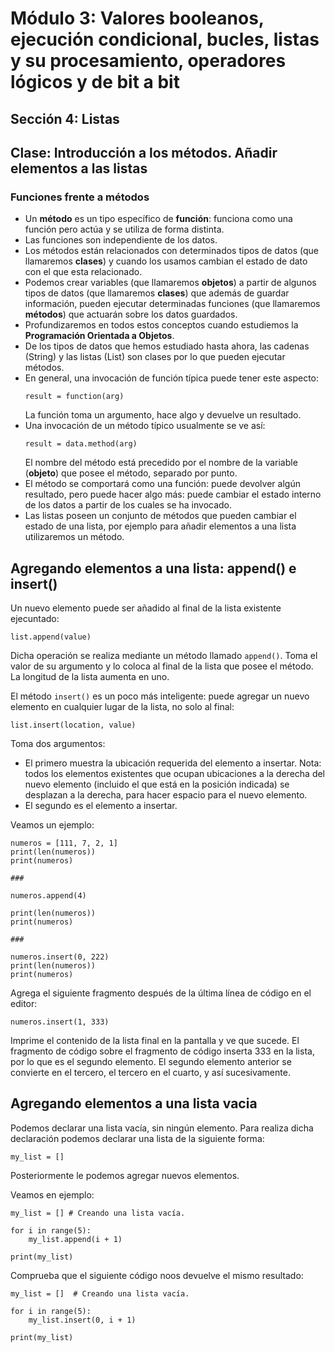 # Módulo 3: Valores booleanos, ejecución condicional, bucles, listas y su procesamiento, operadores lógicos y de bit a bit
## Sección 4: Listas
## Clase: Introducción a los métodos. Añadir elementos a las listas

### Funciones frente a métodos

* Un **método** es un tipo específico de **función**: funciona como una función pero actúa y se utiliza de forma distinta.
* Las funciones son independiente de los datos. 
* Los métodos están relacionados con determinados tipos de datos (que llamaremos **clases**) y cuando los usamos cambian el estado de dato con el que esta relacionado.
* Podemos crear variables (que llamaremos **objetos**) a partir de algunos tipos de datos (que llamaremos **clases**) que además de guardar información, pueden ejecutar determinadas funciones (que llamaremos **métodos**) que actuarán sobre los datos guardados.
* Profundizaremos en todos estos conceptos cuando estudiemos la **Programación Orientada a Objetos**.
* De los tipos de datos que hemos estudiado hasta ahora, las cadenas (String) y las listas (List) son clases por lo que pueden ejecutar métodos.
* En general, una invocación de función típica puede tener este aspecto:
    ```
    result = function(arg)
    ```
    La función toma un argumento, hace algo y devuelve un resultado.
* Una invocación de un método típico usualmente se ve así:
    ```
    result = data.method(arg)
    ```
    El nombre del método está precedido por el nombre de la variable (**objeto**) que posee el método, separado por punto.
* El método se comportará como una función: puede devolver algún resultado, pero puede hacer algo más: puede cambiar el estado interno de los datos a partir de los cuales se ha invocado.
* Las listas poseen un conjunto de métodos que pueden cambiar el estado de una lista, por ejemplo para añadir elementos a una lista utilizaremos un método.

## Agregando elementos a una lista: append() e insert()

Un nuevo elemento puede ser añadido al final de la lista existente ejecuntado:

```
list.append(value)
```

Dicha operación se realiza mediante un método llamado `append()`. Toma el valor de su argumento y lo coloca al final de la lista que posee el método. La longitud de la lista aumenta en uno.

El método `insert()` es un poco más inteligente: puede agregar un nuevo elemento en cualquier lugar de la lista, no solo al final:

```
list.insert(location, value)
```

Toma dos argumentos:

* El primero muestra la ubicación requerida del elemento a insertar. Nota: todos los elementos existentes que ocupan ubicaciones a la derecha del nuevo elemento (incluido el que está en la posición indicada) se desplazan a la derecha, para hacer espacio para el nuevo elemento.
* El segundo es el elemento a insertar.

Veamos un ejemplo:

```
numeros = [111, 7, 2, 1]
print(len(numeros))
print(numeros)

###

numeros.append(4)

print(len(numeros))
print(numeros)

###

numeros.insert(0, 222)
print(len(numeros))
print(numeros)
```

Agrega el siguiente fragmento después de la última línea de código en el editor:

```
numeros.insert(1, 333)
```

Imprime el contenido de la lista final en la pantalla y ve que sucede. El fragmento de código sobre el fragmento de código inserta 333 en la lista, por lo que es el segundo elemento. El segundo elemento anterior se convierte en el tercero, el tercero en el cuarto, y así sucesivamente.

## Agregando elementos a una lista vacia

Podemos declarar una lista vacía, sin ningún elemento. Para realiza dicha declaración podemos declarar una lista de la siguiente forma:

```
my_list = []
```

Posteriormente le podemos agregar nuevos elementos.

Veamos en ejemplo:

```
my_list = [] # Creando una lista vacía.

for i in range(5):
    my_list.append(i + 1)

print(my_list)
```

Comprueba que el siguiente código noos devuelve el mismo resultado:


```
my_list = []  # Creando una lista vacía.

for i in range(5):
    my_list.insert(0, i + 1)

print(my_list)
```